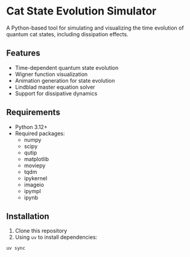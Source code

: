 # Cat State Evolution Simulator

A Python-based tool for simulating and visualizing the time evolution of quantum cat states, including dissipation effects.

## Features

- Time-dependent quantum state evolution
- Wigner function visualization
- Animation generation for state evolution
- Lindblad master equation solver
- Support for dissipative dynamics

## Requirements

- Python 3.12+
- Required packages:
  - numpy
  - scipy
  - qutip
  - matplotlib
  - moviepy
  - tqdm
  - ipykernel
  - imageio
  - ipympl
  - ipynb

## Installation

1. Clone this repository
2. Using `uv` to install dependencies:
```bash
uv sync
```
